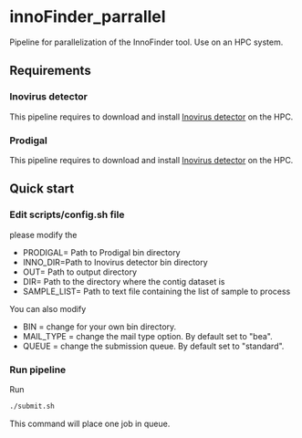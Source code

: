 # innoFinder_parrallel
Pipeline for parallelization of the InnoFinder tool. Use on an HPC system.

## Requirements

### Inovirus detector
This pipeline requires to download and install [Inovirus detector](https://bitbucket.org/srouxjgi/inovirus/src/master/Inovirus_detector/) on the HPC. 
### Prodigal
This pipeline requires to download and install [Inovirus detector](https://bitbucket.org/srouxjgi/inovirus/src/master/Inovirus_detector/) on the HPC.

## Quick start

### Edit scripts/config.sh file

please modify the

  - PRODIGAL= Path to Prodigal bin directory
  - INNO_DIR=Path to Inovirus detector bin directory
  - OUT= Path to output directory
  - DIR= Path to the directory where the contig dataset is
  - SAMPLE_LIST= Path to text file containing the list of sample to process

You can also modify

  - BIN = change for your own bin directory.
  - MAIL_TYPE = change the mail type option. By default set to "bea".
  - QUEUE = change the submission queue. By default set to "standard".
  
  ### Run pipeline
  
  Run 
  ```bash
  ./submit.sh
  ```
  This command will place one job in queue.
